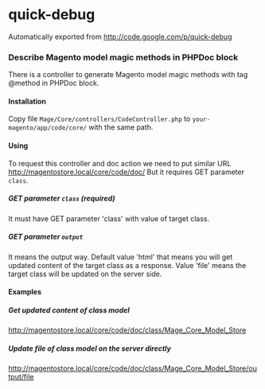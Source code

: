# quick-debug
Automatically exported from http://code.google.com/p/quick-debug


### Describe Magento model magic methods in PHPDoc block
There is a controller to generate Magento model magic methods with tag @method in PHPDoc block.
#### Installation
Copy file `Mage/Core/controllers/CodeController.php` to `your-magento/app/code/core/` with the same path.

#### Using
To request this controller and doc action we need to put similar URL
http://magentostore.local/core/code/doc/
But it requires GET parameter `class`.
##### GET parameter `class` (required)
It must have GET parameter 'class' with value of target class.
##### GET parameter `output`
It means the output way. Default value 'html' that means you will get updated content of the target class as a response.
Value 'file' means the target class will be updated on the server side.

#### Examples
##### Get updated content of class model
http://magentostore.local/core/code/doc/class/Mage_Core_Model_Store

##### Update file of class model on the server directly
http://magentostore.local/core/code/doc/class/Mage_Core_Model_Store/output/file

